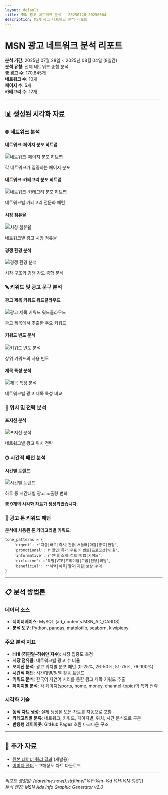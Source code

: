 ```yaml
---
layout: default
title: MSN 광고 네트워크 분석 - 20250728~20250804
description: MSN 광고 네트워크 분석 리포트
---
```


# MSN 광고 네트워크 분석 리포트

**분석 기간**: 2025년 07월 28일 ~ 2025년 08월 04일 (8일간)  
**분석 유형**: 전체 네트워크 종합 분석  
**총 광고 수**: 170,845개  
**네트워크 수**: 10개  
**페이지 수**: 5개  
**카테고리 수**: 12개  

---

## 📊 생성된 시각화 자료


### 🌐 네트워크 분석

#### 네트워크-페이지 분포 히트맵

![네트워크-페이지 분포 히트맵](images/network_page_heatmap_2025-07-28_2025-08-04.png)

각 네트워크가 집중하는 페이지 분포

#### 네트워크-카테고리 분포 히트맵

![네트워크-카테고리 분포 히트맵](images/network_category_heatmap_2025-07-28_2025-08-04.png)

네트워크별 카테고리 전문화 패턴

#### 시장 점유율

![시장 점유율](images/market_share_pie_2025-07-28_2025-08-04.png)

네트워크별 광고 시장 점유율

#### 경쟁 환경 분석

![경쟁 환경 분석](images/competitive_analysis_2025-07-28_2025-08-04.png)

시장 구조와 경쟁 강도 종합 분석


### 🔤 키워드 및 광고 문구 분석

#### 광고 제목 키워드 워드클라우드

![광고 제목 키워드 워드클라우드](images/title_wordcloud_2025-07-28_2025-08-04.png)

광고 제목에서 추출한 주요 키워드

#### 키워드 빈도 분석

![키워드 빈도 분석](images/keyword_frequency_2025-07-28_2025-08-04.png)

상위 키워드의 사용 빈도

#### 제목 특성 분석

![제목 특성 분석](images/title_characteristics_2025-07-28_2025-08-04.png)

네트워크별 광고 제목 특성 비교


### 📍 위치 및 전략 분석

#### 포지션 분석

![포지션 분석](images/position_analysis_2025-07-28_2025-08-04.png)

네트워크별 광고 위치 전략


### ⏰ 시간적 패턴 분석

#### 시간별 트렌드

![시간별 트렌드](images/hourly_trend_2025-07-28_2025-08-04.png)

하루 중 시간대별 광고 노출량 변화


**총 9개의 시각화 차트가 생성되었습니다.**

### 📖 광고 톤 키워드 패턴

**분석에 사용된 톤 카테고리별 키워드**:

```
tone_patterns = {
    'urgent': r'지금|바로|즉시|긴급|서둘러|마감|종료|한정',
    'promotional': r'할인|특가|무료|이벤트|프로모션|%|원',
    'informative': r'안내|소개|정보|방법|가이드',
    'exclusive': r'특별|VIP|프리미엄|고급|전용|회원',
    'beneficial': r'혜택|이득|절약|지원|보장|수익'
}
```

---

## 📋 분석 방법론

### 데이터 소스
- **데이터베이스**: MySQL (ad_contents.MSN_AD_CARDS)
- **분석 도구**: Python, pandas, matplotlib, seaborn, kiwipiepy

### 주요 분석 지표
- **HHI (허핀달-허쉬만 지수)**: 시장 집중도 측정
- **시장 점유율**: 네트워크별 광고 수 비율  
- **포지션 분석**: 광고 위치별 분포 패턴 (0-25%, 26-50%, 51-75%, 76-100%)
- **시간적 패턴**: 시간대별/일별 활동 트렌드
- **키워드 분석**: 한국어 자연어 처리를 통한 광고 제목 키워드 추출
- **페이지별 분석**: 각 페이지(sports, home, money, channel-topic)의 특화 전략

### 시각화 기술
- **동적 차트 생성**: 실제 생성된 모든 차트를 자동으로 포함
- **카테고리별 분류**: 네트워크, 키워드, 페이지별, 위치, 시간 분석으로 구분
- **반응형 레이아웃**: GitHub Pages 호환 마크다운 구조

---

## 🔗 추가 자료

- [원본 데이터 쿼리 결과](./raw_data_summary.json) (개발용)
- [이미지 폴더](./images/) - 고해상도 차트 다운로드

---

*리포트 생성일: {datetime.now().strftime('%Y-%m-%d %H:%M:%S')}*  
*분석 엔진: MSN Ads Info Graphic Generator v2.0*  
